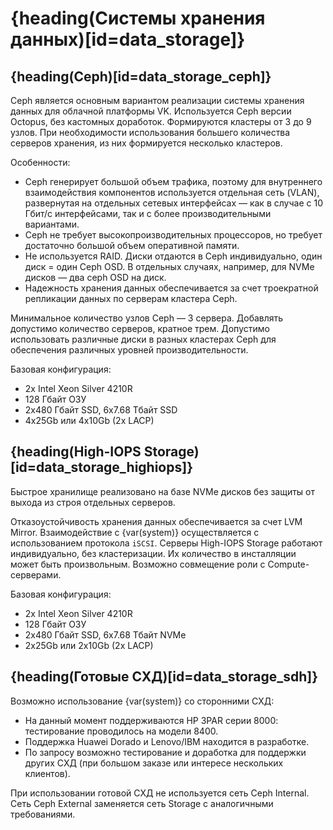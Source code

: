 # {heading(Системы хранения данных)[id=data_storage]}

## {heading(Ceph)[id=data_storage_ceph]}

Ceph является основным вариантом реализации системы хранения данных для облачной платформы VK. Используется Ceph версии Octopus, без кастомных доработок. Формируются кластеры от 3 до 9 узлов. При необходимости использования большего количества серверов хранения, из них формируется несколько кластеров.

Особенности:

* Ceph генерирует большой объем трафика, поэтому для внутреннего взаимодействия компонентов используется отдельная сеть (VLAN), развернутая на отдельных сетевых интерфейсах — как в случае с 10 Гбит/с интерфейсами, так и с более производительными вариантами.
* Ceph не требует высокопроизводительных процессоров, но требует достаточно большой объем оперативной памяти.
* Не используется RAID. Диски отдаются в Ceph индивидуально, один диск = один Ceph OSD. В отдельных случаях, например, для NVMe дисков — два ceph OSD на диск.
* Надежность хранения данных обеспечивается за счет троекратной репликации данных по серверам кластера Ceph.

Минимальное количество узлов Ceph — 3 сервера. Добавлять допустимо количество серверов, кратное трем. Допустимо использовать различные диски в разных кластерах Ceph для обеспечения различных уровней производительности.

Базовая конфигурация:

* 2x Intel Xeon Silver 4210R
* 128 Гбайт ОЗУ
* 2x480 Гбайт SSD, 6x7.68 Тбайт SSD
* 4х25Gb или 4x10Gb (2x LACP)

## {heading(High-IOPS Storage)[id=data_storage_highiops]}

Быстрое хранилище реализовано на базе NVMe дисков без защиты от выхода из строя отдельных серверов.

Отказоустойчивость хранения данных обеспечивается за счет LVM Mirror. Взаимодействие с {var(system)} осуществляется с использованием протокола `iSCSI`. Серверы High-IOPS Storage работают индивидуально, без кластеризации. Их количество в инсталляции может быть произвольным. Возможно совмещение роли с Compute-серверами.

Базовая конфигурация:

* 2x Intel Xeon Silver 4210R
* 128 Гбайт ОЗУ
* 2x480 Гбайт SSD, 6x7.68 Тбайт NVMe
* 2х25Gb или 2x10Gb (2x LACP)

## {heading(Готовые СХД)[id=data_storage_sdh]}

Возможно использование {var(system)} со сторонними СХД:

* На данный момент поддерживаются HP 3PAR серии 8000: тестирование проводилось на модели 8400.
* Поддержка Huawei Dorado и Lenovo/IBM находится в разработке.
* По запросу возможно тестирование и доработка для поддержки других СХД (при большом заказе или интересе нескольких клиентов).

При использовании готовой СХД не используется сеть Ceph Internal. Сеть Ceph External заменяется сеть Storage с аналогичными требованиями.